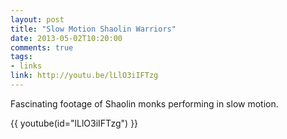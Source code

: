 ```yaml
---
layout: post
title: "Slow Motion Shaolin Warriors"
date: 2013-05-02T10:20:00
comments: true
tags:
- links
link: http://youtu.be/lLlO3iIFTzg 
---
```


Fascinating footage of Shaolin monks performing in slow motion.

{{ youtube(id="lLlO3iIFTzg") }}
